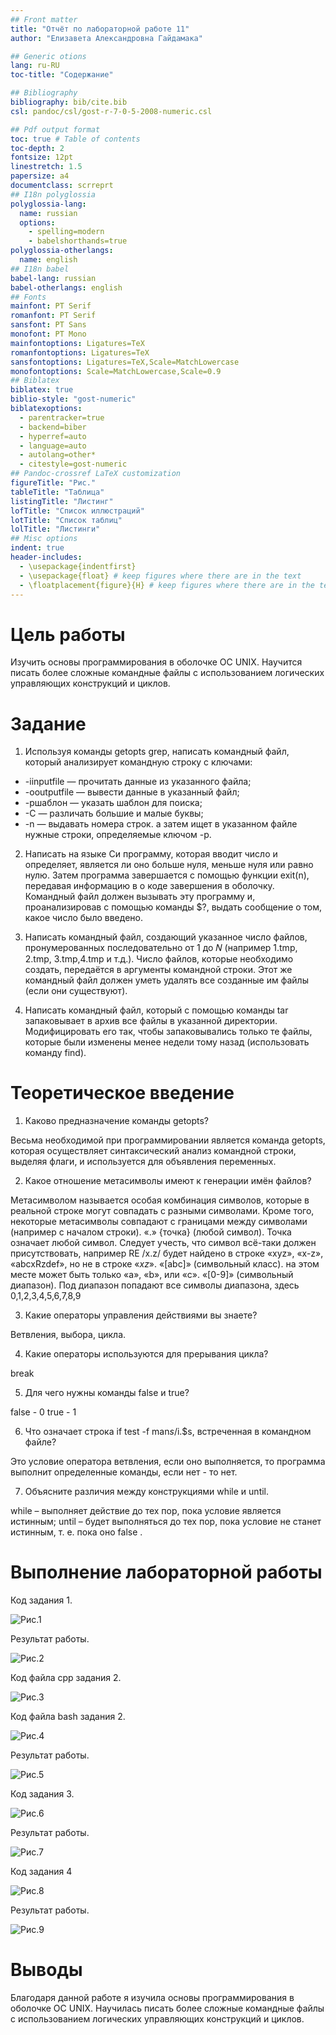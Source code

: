 ```yaml
---
## Front matter
title: "Отчёт по лабораторной работе 11"
author: "Елизавета Александровна Гайдамака"

## Generic otions
lang: ru-RU
toc-title: "Содержание"

## Bibliography
bibliography: bib/cite.bib
csl: pandoc/csl/gost-r-7-0-5-2008-numeric.csl

## Pdf output format
toc: true # Table of contents
toc-depth: 2
fontsize: 12pt
linestretch: 1.5
papersize: a4
documentclass: scrreprt
## I18n polyglossia
polyglossia-lang:
  name: russian
  options:
	- spelling=modern
	- babelshorthands=true
polyglossia-otherlangs:
  name: english
## I18n babel
babel-lang: russian
babel-otherlangs: english
## Fonts
mainfont: PT Serif
romanfont: PT Serif
sansfont: PT Sans
monofont: PT Mono
mainfontoptions: Ligatures=TeX
romanfontoptions: Ligatures=TeX
sansfontoptions: Ligatures=TeX,Scale=MatchLowercase
monofontoptions: Scale=MatchLowercase,Scale=0.9
## Biblatex
biblatex: true
biblio-style: "gost-numeric"
biblatexoptions:
  - parentracker=true
  - backend=biber
  - hyperref=auto
  - language=auto
  - autolang=other*
  - citestyle=gost-numeric
## Pandoc-crossref LaTeX customization
figureTitle: "Рис."
tableTitle: "Таблица"
listingTitle: "Листинг"
lofTitle: "Список иллюстраций"
lotTitle: "Список таблиц"
lolTitle: "Листинги"
## Misc options
indent: true
header-includes:
  - \usepackage{indentfirst}
  - \usepackage{float} # keep figures where there are in the text
  - \floatplacement{figure}{H} # keep figures where there are in the text
---
```


# Цель работы

Изучить основы программирования в оболочке ОС UNIX. Научится писать более сложные командные файлы с использованием логических управляющих конструкций и циклов.

# Задание

1. Используя команды getopts grep, написать командный файл, который анализирует
командную строку с ключами:
- -iinputfile — прочитать данные из указанного файла;
- -ooutputfile — вывести данные в указанный файл;
- -pшаблон — указать шаблон для поиска;
- -C — различать большие и малые буквы;
- -n — выдавать номера строк.
а затем ищет в указанном файле нужные строки, определяемые ключом -p.

2. Написать на языке Си программу, которая вводит число и определяет, является ли оно
больше нуля, меньше нуля или равно нулю. Затем программа завершается с помощью
функции exit(n), передавая информацию в о коде завершения в оболочку. Командный файл должен вызывать эту программу и, проанализировав с помощью команды
$?, выдать сообщение о том, какое число было введено.

3. Написать командный файл, создающий указанное число файлов, пронумерованных
последовательно от 1 до 𝑁 (например 1.tmp, 2.tmp, 3.tmp,4.tmp и т.д.). Число файлов,
которые необходимо создать, передаётся в аргументы командной строки. Этот же командный файл должен уметь удалять все созданные им файлы (если они существуют).
4. Написать командный файл, который с помощью команды tar запаковывает в архив
все файлы в указанной директории. Модифицировать его так, чтобы запаковывались
только те файлы, которые были изменены менее недели тому назад (использовать
команду find).

# Теоретическое введение

1. Каково предназначение команды getopts?

Весьма необходимой при программировании является команда getopts, которая осуществляет синтаксический анализ командной строки, выделяя флаги, и используется
для объявления переменных.

2. Какое отношение метасимволы имеют к генерации имён файлов?

Метасимволом называется особая комбинация символов, которые в реальной строке могут совпадать с разными символами. Кроме того, некоторые метасимволы совпадают с границами между символами (например с началом строки).
«.» {точка} (любой символ).
Точка означает любой символ. Следует учесть, что символ всё-таки должен присутствовать, например RE /x.z/ будет найдено в строке «xyz», «x-z», «abcxRzdef», но не в строке «_xz_».
«[abc]» (символьный класс).
на этом месте может быть только «a», «b», или «c».
«[0-9]» (символьный диапазон).
Под диапазон попадают все символы диапазона, здесь 0,1,2,3,4,5,6,7,8,9

3. Какие операторы управления действиями вы знаете?

Ветвления, выбора, цикла.

4. Какие операторы используются для прерывания цикла?

break

5. Для чего нужны команды false и true?

false - 0
true - 1

6. Что означает строка if test -f man$s/$i.$s, встреченная в командном файле?

Это условие оператора ветвления, если оно выполняется, то программа выполнит определенные команды, если нет - то нет.

7. Объясните различия между конструкциями while и until.

while – выполняет действие до тех пор, пока условие является истинным; until – будет выполняться до тех пор, пока условие не станет истинным, т. е. пока оно false .

# Выполнение лабораторной работы

Код задания 1.

![Рис.1](image\picture1.png)  

Результат работы.

![Рис.2](image\picture2.png)  

Код файла cpp задания 2.

![Рис.3](image\picture3.png) 

Код файла bash задания 2.

![Рис.4](image\picture4.png)  

Результат работы.

![Рис.5](image\picture5.png)  

Код задания 3.

![Рис.6](image\picture6.png)  

Результат работы.

![Рис.7](image\picture7.png)  

Код задания 4

![Рис.8](image\picture8.png)  

Результат работы.

![Рис.9](image\picture9.png)

# Выводы

Благодаря данной работе я изучила основы программирования в оболочке ОС UNIX. Научилась писать более сложные командные файлы с использованием логических управляющих конструкций и циклов.